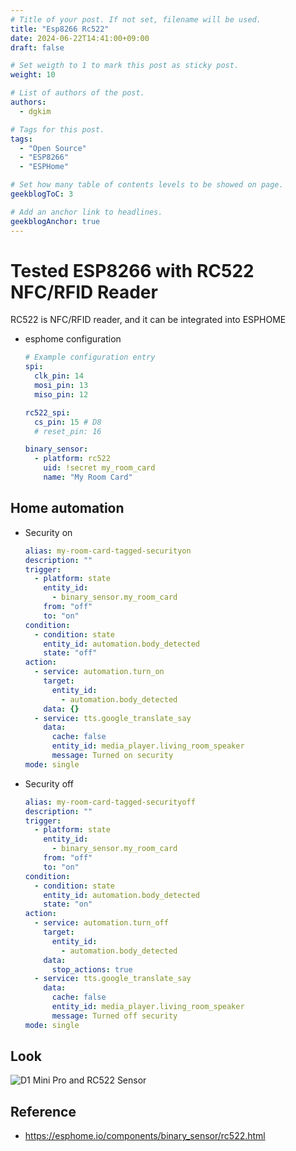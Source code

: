 ```yaml
---
# Title of your post. If not set, filename will be used.
title: "Esp8266 Rc522"
date: 2024-06-22T14:41:00+09:00
draft: false

# Set weigth to 1 to mark this post as sticky post.
weight: 10

# List of authors of the post.
authors:
  - dgkim

# Tags for this post.
tags:
  - "Open Source"
  - "ESP8266"
  - "ESPHome"

# Set how many table of contents levels to be showed on page.
geekblogToC: 3

# Add an anchor link to headlines.
geekblogAnchor: true
---
```


# Tested ESP8266 with RC522 NFC/RFID Reader

RC522 is NFC/RFID reader, and it can be integrated into ESPHOME

- esphome configuration
  ```yaml
  # Example configuration entry
  spi:
    clk_pin: 14
    mosi_pin: 13
    miso_pin: 12

  rc522_spi:
    cs_pin: 15 # D8
    # reset_pin: 16

  binary_sensor:
    - platform: rc522
      uid: !secret my_room_card
      name: "My Room Card"
  ```

## Home automation

- Security on
  ```yaml
  alias: my-room-card-tagged-securityon
  description: ""
  trigger:
    - platform: state
      entity_id:
        - binary_sensor.my_room_card
      from: "off"
      to: "on"
  condition:
    - condition: state
      entity_id: automation.body_detected
      state: "off"
  action:
    - service: automation.turn_on
      target:
        entity_id:
          - automation.body_detected
      data: {}
    - service: tts.google_translate_say
      data:
        cache: false
        entity_id: media_player.living_room_speaker
        message: Turned on security
  mode: single
- Security off
  ```yaml
  alias: my-room-card-tagged-securityoff
  description: ""
  trigger:
    - platform: state
      entity_id:
        - binary_sensor.my_room_card
      from: "off"
      to: "on"
  condition:
    - condition: state
      entity_id: automation.body_detected
      state: "on"
  action:
    - service: automation.turn_off
      target:
        entity_id:
          - automation.body_detected
      data:
        stop_actions: true
    - service: tts.google_translate_say
      data:
        cache: false
        entity_id: media_player.living_room_speaker
        message: Turned off security
  mode: single
  ```

## Look

![D1 Mini Pro and RC522 Sensor](/uploads/2024-esp8266-rc522/IMG_6397.jpg)

## Reference

- https://esphome.io/components/binary_sensor/rc522.html
